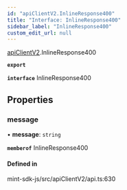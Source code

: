 ```yaml
---
id: "apiClientV2.InlineResponse400"
title: "Interface: InlineResponse400"
sidebar_label: "InlineResponse400"
custom_edit_url: null
---
```


[apiClientV2](../modules/apiClientV2).InlineResponse400

**`export`**

**`interface`** InlineResponse400

## Properties

### message

• **message**: `string`

**`memberof`** InlineResponse400

#### Defined in

mint-sdk-js/src/apiClientV2/api.ts:630
